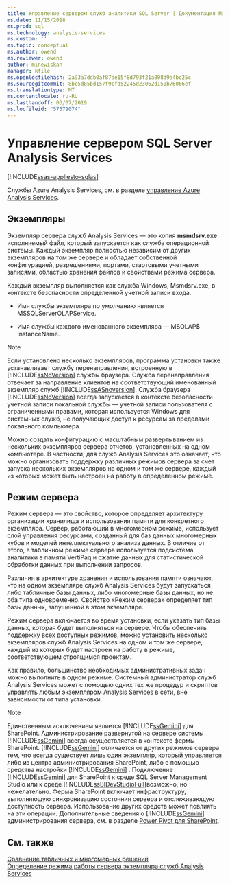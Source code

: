 ```yaml
---
title: Управление сервером служб аналитики SQL Server | Документация Майкрософт
ms.date: 11/15/2018
ms.prod: sql
ms.technology: analysis-services
ms.custom: ''
ms.topic: conceptual
ms.author: owend
ms.reviewer: owend
author: minewiskan
manager: kfile
ms.openlocfilehash: 2a93a7ddb0af87ae15f8d793f21a008d9a4bc25c
ms.sourcegitcommit: 8bc5d85bd157f9cfd52245d23062d150b76066ef
ms.translationtype: MT
ms.contentlocale: ru-RU
ms.lasthandoff: 03/07/2019
ms.locfileid: "57579074"
---
```

# <a name="sql-server-analysis-services-server-management"></a>Управление сервером SQL Server Analysis Services
[!INCLUDE[ssas-appliesto-sqlas](../../includes/ssas-appliesto-sqlas.md)]

Службы Azure Analysis Services, см. в разделе [управление Azure Analysis Services](https://docs.microsoft.com/azure/analysis-services/analysis-services-manage).

## <a name="instances"></a>Экземпляры

  Экземпляр сервера служб Analysis Services — это копия **msmdsrv.exe** исполняемый файл, который запускается как служба операционной системы. Каждый экземпляр полностью независим от других экземпляров на том же сервере и обладает собственной конфигурацией, разрешениями, портами, стартовыми учетными записями, областью хранения файлов и свойствами режима сервера.  
  
 Каждый экземпляр выполняется как служба Windows, Msmdsrv.exe, в контексте безопасности определенной учетной записи входа.  
  
-   Имя службы экземпляра по умолчанию является MSSQLServerOLAPService.  
  
-   Имя службы каждого именованного экземпляра — MSOLAP$ InstanceName.  
  
> [!NOTE]  
>  Если установлено несколько экземпляров, программа установки также устанавливает службу перенаправления, встроенную в [!INCLUDE[ssNoVersion](../../includes/ssnoversion-md.md)] службы браузера. Служба перенаправления отвечает за направление клиентов на соответствующий именованный экземпляр служб [!INCLUDE[ssASnoversion](../../includes/ssasnoversion-md.md)]. Служба браузера [!INCLUDE[ssNoVersion](../../includes/ssnoversion-md.md)] всегда запускается в контексте безопасности учетной записи локальной службы — учетной записи пользователя с ограниченными правами, которая используется Windows для системных служб, не получающих доступ к ресурсам за пределами локального компьютера.  
  
 Можно создать конфигурацию с масштабным развертыванием из нескольких экземпляров сервера отчетов, установленных на одном компьютере. В частности, для служб Analysis Services это означает, что можно организовать поддержку различных режимов сервера за счет запуска нескольких экземпляров на одном и том же сервере, каждый из которых может быть настроен на работу в определенном режиме.  

## <a name="server-mode"></a>Режим сервера
  
 Режим сервера — это свойство, которое определяет архитектуру организации хранилища и использования памяти для конкретного экземпляра. Сервер, работающий в многомерном режиме, использует слой управления ресурсами, созданный для баз данных многомерных кубов и моделей интеллектуального анализа данных. В отличие от этого, в табличном режиме сервера используется подсистема аналитики в памяти VertiPaq и сжатие данных для статистической обработки данных при выполнении запросов.  
  
 Различия в архитектуре хранения и использования памяти означают, что на одном экземпляре служб Analysis Services будут запускаться либо табличные базы данных, либо многомерные базы данных, но не оба типа одновременно. Свойство «Режим сервера» определяет тип базы данных, запущенной в этом экземпляре.  
  
 Режим сервера включается во время установки, если указать тип базы данных, которая будет выполняться на сервере. Чтобы обеспечить поддержку всех доступных режимов, можно установить несколько экземпляров служб Analysis Services на одном и том же сервере, каждый из которых будет настроен на работу в режиме, соответствующем строящимся проектам.  
  
 Как правило, большинство необходимых административных задач можно выполнить в одном режиме. Системный администратор служб Analysis Services может с помощью одних тех же процедур и скриптов управлять любым экземпляром Analysis Services в сети, вне зависимости от типа установки.  
  
> [!NOTE]  
>  Единственным исключением является [!INCLUDE[ssGemini](../../includes/ssgemini-md.md)] для SharePoint. Администрирование развернутой на сервере системы [!INCLUDE[ssGemini](../../includes/ssgemini-md.md)] всегда осуществляется в контексте фермы SharePoint. [!INCLUDE[ssGemini](../../includes/ssgemini-md.md)] отличается от других режимов сервера тем, что всегда существует лишь один экземпляр, который управляется либо из центра администрирования SharePoint, либо с помощью средства настройки [!INCLUDE[ssGemini](../../includes/ssgemini-md.md)] . Подключение [!INCLUDE[ssGemini](../../includes/ssgemini-md.md)] для SharePoint к среде SQL Server Management Studio или к среде [!INCLUDE[ssBIDevStudioFull](../../includes/ssbidevstudiofull-md.md)]возможно, но нежелательно. Ферма SharePoint включает инфраструктуру, выполняющую синхронизацию состояния сервера и отслеживающую доступность сервера. Использование других средств может повлиять на эти операции. Дополнительные сведения о [!INCLUDE[ssGemini](../../includes/ssgemini-md.md)] администрирования сервера, см. в разделе [Power Pivot для SharePoint](../../analysis-services/power-pivot-sharepoint/power-pivot-for-sharepoint-ssas.md).  
  
  
  
## <a name="see-also"></a>См. также  
 [Сравнение табличных и многомерных решений](../../analysis-services/comparing-tabular-and-multidimensional-solutions-ssas.md)   
 [Определение режима работы сервера экземпляра служб Analysis Services](../../analysis-services/instances/determine-the-server-mode-of-an-analysis-services-instance.md)  
  
  
